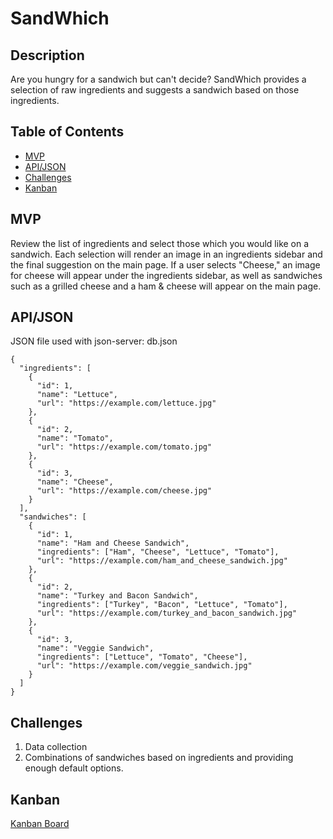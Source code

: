 # SandWhich

## Description

Are you hungry for a sandwich but can't decide? SandWhich provides a selection of raw ingredients and suggests a sandwich based on those ingredients.

## Table of Contents

- [MVP](#MVP)
- [API/JSON](#API/JSON)
- [Challenges](#Challenges)
- [Kanban](#Kanban)

## MVP

Review the list of ingredients and select those which you would like on a sandwich. Each selection will render an image in an ingredients sidebar and the final suggestion on the main page. If a user selects "Cheese," an image for cheese will appear under the ingredients sidebar, as well as sandwiches such as a grilled cheese and a ham & cheese will appear on the main page.

## API/JSON

JSON file used with json-server: db.json


```
{
  "ingredients": [
    {
      "id": 1,
      "name": "Lettuce",
      "url": "https://example.com/lettuce.jpg"
    },
    {
      "id": 2,
      "name": "Tomato",
      "url": "https://example.com/tomato.jpg"
    },
    {
      "id": 3,
      "name": "Cheese",
      "url": "https://example.com/cheese.jpg"
    }
  ],
  "sandwiches": [
    {
      "id": 1,
      "name": "Ham and Cheese Sandwich",
      "ingredients": ["Ham", "Cheese", "Lettuce", "Tomato"],
      "url": "https://example.com/ham_and_cheese_sandwich.jpg"
    },
    {
      "id": 2,
      "name": "Turkey and Bacon Sandwich",
      "ingredients": ["Turkey", "Bacon", "Lettuce", "Tomato"],
      "url": "https://example.com/turkey_and_bacon_sandwich.jpg"
    },
    {
      "id": 3,
      "name": "Veggie Sandwich",
      "ingredients": ["Lettuce", "Tomato", "Cheese"],
      "url": "https://example.com/veggie_sandwich.jpg"
    }
  ]
}

```




## Challenges

1. Data collection
2. Combinations of sandwiches based on ingredients and providing enough default options.

## Kanban

[Kanban Board](https://trello.com/b/GtB1xzf0/sandwhich)


